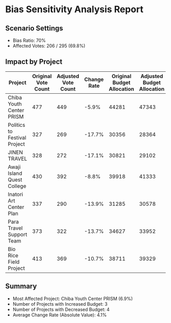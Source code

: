 # Bias Sensitivity Analysis Report

## Scenario Settings

- Bias Ratio: 70%
- Affected Votes: 206 / 295 (69.8%)

## Impact by Project

| Project | Original Vote Count | Adjusted Vote Count | Change Rate | Original Budget Allocation | Adjusted Budget Allocation | Change Rate |
|------------|------------|------------|------------|------------|------------|------------|
| Chiba Youth Center PRISM | 477 | 449 | -5.9% | 44281 | 47343 | 6.9% |
| Politics to Festival Project | 327 | 269 | -17.7% | 30356 | 28364 | -6.6% |
| JINEN TRAVEL | 328 | 272 | -17.1% | 30821 | 29102 | -5.6% |
| Awaji Island Quest College | 430 | 392 | -8.8% | 39918 | 41333 | 3.5% |
| Inatori Art Center Plan | 337 | 290 | -13.9% | 31285 | 30578 | -2.3% |
| Para Travel Support Team | 373 | 322 | -13.7% | 34627 | 33952 | -1.9% |
| Bio Rice Field Project | 413 | 369 | -10.7% | 38711 | 39329 | 1.6% |

## Summary

- Most Affected Project: Chiba Youth Center PRISM (6.9%)
- Number of Projects with Increased Budget: 3
- Number of Projects with Decreased Budget: 4
- Average Change Rate (Absolute Value): 4.1%
